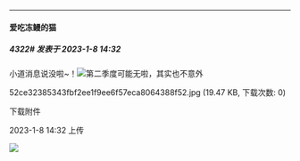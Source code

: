 

*****

####  爱吃冻鳗的猫  
##### 4322#       发表于 2023-1-8 14:32

小道消息说没啦~！<img src="https://static.saraba1st.com/image/smiley/face2017/067.png" referrerpolicy="no-referrer">第二季度可能无啦，其实也不意外

52ce32385343fbf2ee1f9ee6f57eca8064388f52.jpg
(19.47 KB, 下载次数: 0)

下载附件

2023-1-8 14:32 上传

<img src="https://img.saraba1st.com/forum/202301/08/143200kkqs26dqejqshqkd.jpg" referrerpolicy="no-referrer">

